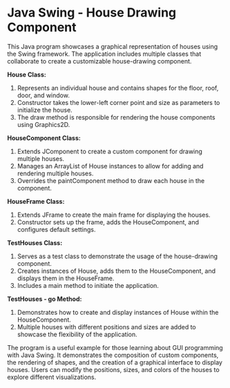 # Java Swing - House Drawing Component

This Java program showcases a graphical representation of houses using the Swing framework. The application includes multiple classes that collaborate to create a customizable house-drawing component.

**House Class:**

1) Represents an individual house and contains shapes for the floor, roof, door, and window.
2) Constructor takes the lower-left corner point and size as parameters to initialize the house.
3) The draw method is responsible for rendering the house components using Graphics2D.

**HouseComponent Class:**

1) Extends JComponent to create a custom component for drawing multiple houses.
2) Manages an ArrayList of House instances to allow for adding and rendering multiple houses.
3) Overrides the paintComponent method to draw each house in the component.

**HouseFrame Class:**

1) Extends JFrame to create the main frame for displaying the houses.
2) Constructor sets up the frame, adds the HouseComponent, and configures default settings.

**TestHouses Class:**

1) Serves as a test class to demonstrate the usage of the house-drawing component.
2) Creates instances of House, adds them to the HouseComponent, and displays them in the HouseFrame.
3) Includes a main method to initiate the application.

**TestHouses - go Method:**

1) Demonstrates how to create and display instances of House within the HouseComponent.
2) Multiple houses with different positions and sizes are added to showcase the flexibility of the application.

The program is a useful example for those learning about GUI programming with Java Swing. It demonstrates the composition of custom components, the rendering of shapes, and the creation of a graphical interface to display houses. Users can modify the positions, sizes, and colors of the houses to explore different visualizations.
